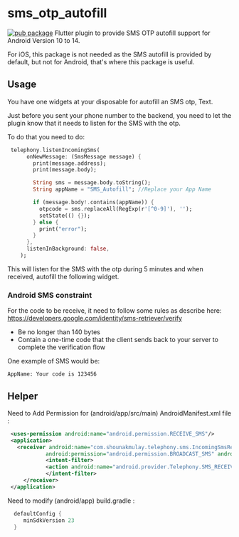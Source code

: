 # sms_otp_autofill

[![pub package](https://img.shields.io/pub/v/flutter_sms_otp_autofill.svg)](https://pub.dartlang.org/packages/sms_autofill) Flutter plugin to provide SMS OTP autofill support for Android Version 10 to 14. 

For iOS, this package is not needed as the SMS autofill is provided by default, but not for Android, that's where this package is useful.

## Usage
You have one widgets at your disposable for autofill an SMS otp, Text.

Just before you sent your phone number to the backend, you need to let the plugin know that it needs to listen for the SMS with the otp.

To do that you need to do:

```dart
 telephony.listenIncomingSms(
      onNewMessage: (SmsMessage message) {
        print(message.address);
        print(message.body);

        String sms = message.body.toString();
        String appName = "SMS_Autofill"; //Replace your App Name

        if (message.body!.contains(appName)) {
          otpcode = sms.replaceAll(RegExp(r'[^0-9]'), '');
          setState(() {});
        } else {
          print("error");
        }
      },
      listenInBackground: false,
    );
```
This will listen for the SMS with the otp during 5 minutes and when received, autofill the following widget.


### Android SMS constraint
For the code to be receive, it need to follow some rules as describe here: https://developers.google.com/identity/sms-retriever/verify
- Be no longer than 140 bytes
- Contain a one-time code that the client sends back to your server to complete the verification flow

One example of SMS would be: 
```
AppName: Your code is 123456
``` 

## Helper
Need to Add Permission for (android/app/src/main) AndroidManifest.xml file : 
```xml
 <uses-permission android:name="android.permission.RECEIVE_SMS"/> 
 <application>
   <receiver android:name="com.shounakmulay.telephony.sms.IncomingSmsReceiver"
            android:permission="android.permission.BROADCAST_SMS" android:exported="true"> 
            <intent-filter> 
            <action android:name="android.provider.Telephony.SMS_RECEIVED"/> 
            </intent-filter> 
     </receiver>        
 </application>
```
Need to modify (android/app) build.gradle : 
```gradle
  defaultConfig {
     minSdkVersion 23
  }
```
